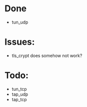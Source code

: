 # Done
- tun_udp

# Issues:
- tls_crypt does somehow not work?

# Todo:
- tun_tcp
- tap_udp
- tap_tcp